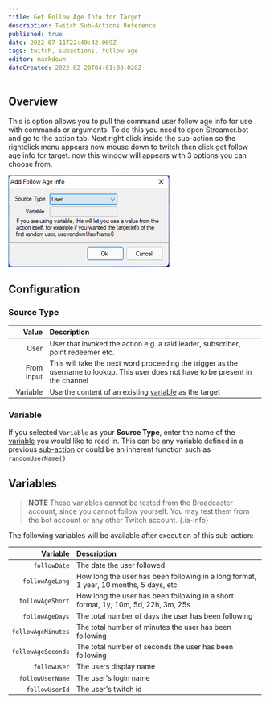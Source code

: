 ```yaml
---
title: Get Follow Age Info for Target
description: Twitch Sub-Actions Reference
published: true
date: 2022-07-11T22:49:42.009Z
tags: twitch, subactions, follow age
editor: markdown
dateCreated: 2022-02-20T04:01:00.028Z
---
```


## Overview

This is option allows you to pull the command user follow age info for use with commands or arguments. To do this you need to open Streamer.bot and go to the action tab. Next right click inside the sub-action so the rightclick menu appears now mouse down to twitch then click get follow age info for target. now this window will appears with 3 options you can choose from. 

![follow_age_info_from_user.png](/follow_age_info_from_user.png)

## Configuration

### Source Type
| Value | Description |
|------:|:------------|
User | User that invoked the action e.g. a raid leader, subscriber, point redeemer etc.
From Input | This will take the next word proceeding the trigger as the username to lookup. This user does not have to be present in the channel
Variable | Use the content of an existing [variable](Variables) as the target

### Variable

If you selected `Variable` as your **Source Type**, enter the name of the [variable](Variables) you would like to read in.
This can be any variable defined in a previous [sub-action](Sub-Actions) or could be an inherent function such as `randomUserName()`

## Variables

> **NOTE** 
> These variables cannot be tested from the Broadcaster account, since you cannot follow yourself.
> You may test them from the bot account or any other Twitch account.
{.is-info}

The following variables will be available after execution of this sub-action:

| Variable | Description |
|---------:|:------------|
`followDate`| The date the user followed
`followAgeLong` | How long the user has been following in a long format, 1 year, 10 months, 5 days, etc
`followAgeShort` | How long the user has been following in a short format, 1y, 10m, 5d, 22h, 3m, 25s
`followAgeDays` | The total number of days the user has been following
`followAgeMinutes` | The total number of minutes the user has been following
`followAgeSeconds` | The total number of seconds the user has been following
`followUser` | The users display name
`followUserName` | The user's login name
`followUserId` | The user's twitch id